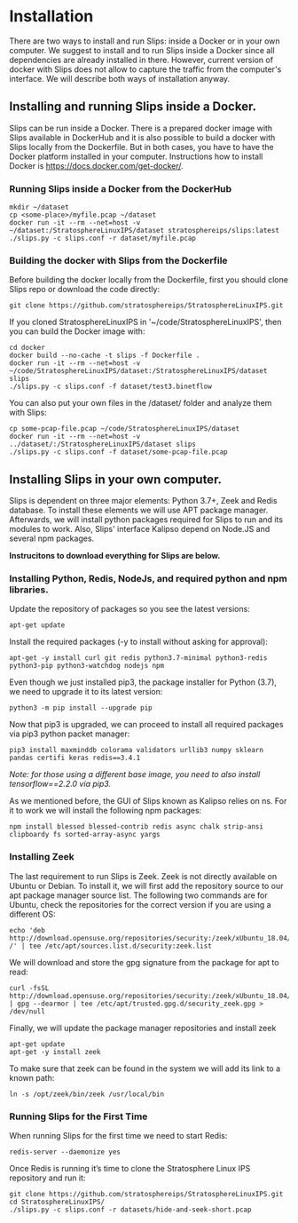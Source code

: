 # Installation

There are two ways to install and run Slips: inside a Docker or in your own computer. We suggest to install and to run Slips inside a Docker since all dependencies are already installed in there. However, current version of docker with Slips does not allow to capture the traffic from the computer's interface. We will describe both ways of installation anyway. 

## Installing and running Slips inside a Docker.

Slips can be run inside a Docker. There is a prepared docker image with Slips available in DockerHub and it is also possible to build a docker with Slips locally from the Dockerfile. But in both cases, you have to have the Docker platform installed in your computer. Instructions how to install Docker is https://docs.docker.com/get-docker/. 

### Running Slips inside a Docker from the DockerHub

	mkdir ~/dataset
	cp <some-place>/myfile.pcap ~/dataset
	docker run -it --rm --net=host -v ~/dataset:/StratosphereLinuxIPS/dataset stratosphereips/slips:latest
	./slips.py -c slips.conf -r dataset/myfile.pcap

### Building the docker with Slips from the Dockerfile

Before building the docker locally from the Dockerfile, first you should clone Slips repo or download the code directly: 

	git clone https://github.com/stratosphereips/StratosphereLinuxIPS.git

If you cloned StratosphereLinuxIPS in '~/code/StratosphereLinuxIPS', then you can build the Docker image with:

	cd docker
	docker build --no-cache -t slips -f Dockerfile .
	docker run -it --rm --net=host -v ~/code/StratosphereLinuxIPS/dataset:/StratosphereLinuxIPS/dataset slips
	./slips.py -c slips.conf -f dataset/test3.binetflow
	
You can also put your own files in the /dataset/ folder and analyze them with Slips:

	cp some-pcap-file.pcap ~/code/StratosphereLinuxIPS/dataset
	docker run -it --rm --net=host -v ../dataset/:/StratosphereLinuxIPS/dataset slips
	./slips.py -c slips.conf -f dataset/some-pcap-file.pcap


## Installing Slips in your own computer.

Slips is dependent on three major elements: Python 3.7+, Zeek and Redis database. To install these elements we will use APT package manager. Afterwards, we will install python packages required for Slips to run and its modules to work. Also, Slips' interface Kalipso depend on Node.JS and several npm packages. 

**Instrucitons to download everything for Slips are below.**
<br>

### Installing Python, Redis, NodeJs, and required python and npm libraries.
Update the repository of packages so you see the latest versions:

	apt-get update
	
Install the required packages (-y to install without asking for approval):

	apt-get -y install curl git redis python3.7-minimal python3-redis python3-pip python3-watchdog nodejs npm
	
Even though we just installed pip3, the package installer for Python (3.7), we need to upgrade it to its latest version:

	python3 -m pip install --upgrade pip

Now that pip3 is upgraded, we can proceed to install all required packages via pip3 python packet manager:

	pip3 install maxminddb colorama validators urllib3 numpy sklearn pandas certifi keras redis==3.4.1

_Note: for those using a different base image, you need to also install tensorflow==2.2.0 via pip3._

As we mentioned before, the GUI of Slips known as Kalipso relies on ns. For it to work we will install the following npm packages:

	npm install blessed blessed-contrib redis async chalk strip-ansi clipboardy fs sorted-array-async yargs

###  Installing Zeek

The last requirement to run Slips is Zeek. Zeek is not directly available on Ubuntu or Debian. To install it, we will first add the repository source to our apt package manager source list. The following two commands are for Ubuntu, check the repositories for the correct version if you are using a different OS:

	echo 'deb http://download.opensuse.org/repositories/security:/zeek/xUbuntu_18.04/ /' | tee /etc/apt/sources.list.d/security:zeek.list

We will download and store the gpg signature from the package for apt to read:

	curl -fsSL http://download.opensuse.org/repositories/security:/zeek/xUbuntu_18.04/Release.key | gpg --dearmor | tee /etc/apt/trusted.gpg.d/security_zeek.gpg > /dev/null

Finally, we will update the package manager repositories and install zeek

	apt-get update
	apt-get -y install zeek
	
To make sure that zeek can be found in the system we will add its link to a known path:

	ln -s /opt/zeek/bin/zeek /usr/local/bin

### Running Slips for the First Time

When running Slips for the first time we need to start Redis:

	redis-server --daemonize yes

Once Redis is running it’s time to clone the Stratosphere Linux IPS repository and run it:

	git clone https://github.com/stratosphereips/StratosphereLinuxIPS.git
	cd StratosphereLinuxIPS/
	./slips.py -c slips.conf -r datasets/hide-and-seek-short.pcap

